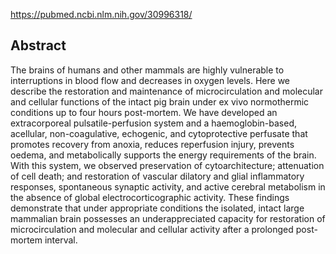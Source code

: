 https://pubmed.ncbi.nlm.nih.gov/30996318/

## Abstract

The brains of humans and other mammals are highly vulnerable to interruptions in blood flow and decreases in oxygen levels. Here we describe the restoration and maintenance of microcirculation and molecular and cellular functions of the intact pig brain under ex vivo normothermic conditions up to four hours post-mortem. We have developed an extracorporeal pulsatile-perfusion system and a haemoglobin-based, acellular, non-coagulative, echogenic, and cytoprotective perfusate that promotes recovery from anoxia, reduces reperfusion injury, prevents oedema, and metabolically supports the energy requirements of the brain. With this system, we observed preservation of cytoarchitecture; attenuation of cell death; and restoration of vascular dilatory and glial inflammatory responses, spontaneous synaptic activity, and active cerebral metabolism in the absence of global electrocorticographic activity. These findings demonstrate that under appropriate conditions the isolated, intact large mammalian brain possesses an underappreciated capacity for restoration of microcirculation and molecular and cellular activity after a prolonged post-mortem interval.